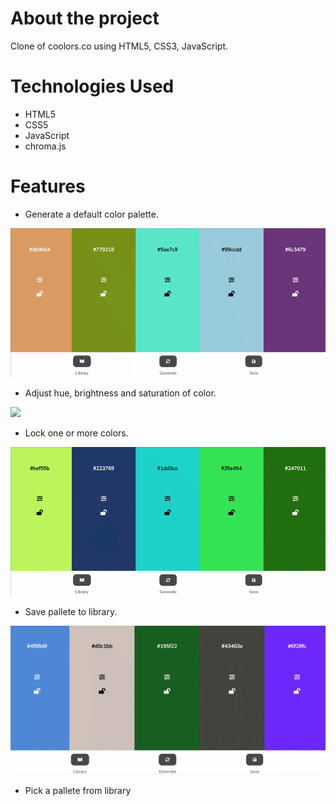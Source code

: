 # About the project

Clone of coolors.co using HTML5, CSS3, JavaScript.

#

# Technologies Used

- HTML5
- CSS5
- JavaScript
- chroma.js

#

# Features

- Generate a default color palette.

![](https://github.com/UlaBB/COLORS_PROJECT/blob/master/src/images/forGithubReadme/Coolors_readme_1.gif)

- Adjust hue, brightness and saturation of color.

![](https://github.com/UlaBB/COLORS_PROJECT/blob/master/src/images/forGithubReadme/Coolors_readme_2.gif)

- Lock one or more colors.

![](https://github.com/UlaBB/COLORS_PROJECT/blob/master/src/images/forGithubReadme/Coolors_readme_3.gif)

- Save pallete to library.

![](https://github.com/UlaBB/COLORS_PROJECT/blob/master/src/images/forGithubReadme/Coolors_readme_4.gif)

- Pick a pallete from library
